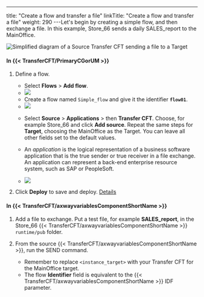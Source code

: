 ---
title: "Create a flow and transfer a file"
linkTitle: "Create a flow and transfer a file"
weight: 290
---Let's begin by creating a simple flow, and then exchange a file. In this example, Store_66 sends a daily SALES_report to the MainOffice.

![Simplified diagram of a Source Transfer CFT sending a file to a Target](/Images/TransferCFT/TransferCFT_Standard_w_cg.png)

#### In {{< TransferCFT/PrimaryCGorUM  >}}

1. Define a flow.
    *   Select **Flows** > **Add flow**.
    *   ![](/Images/TransferCFT/flow01.png)

    <!-- -->

    *   Create a flow named `Simple_flow` and give it the identifier ****`flow01`****.
    *   ![](/Images/TransferCFT/flow02.png)

    <!-- -->

    *   Select **Source** > **Applications** > then **Transfer CFT**. Choose, for example Store_66 and click **Add source**. Repeat the same steps for **Target**, choosing the MainOffice as the Target. You can leave all other fields set to the default values.

    *   An *application* is the logical representation of a business software application that is the true sender or true receiver in a file exchange. An application can represent a back-end enterprise resource system, such as SAP or PeopleSoft.

    *   ![](/Images/TransferCFT/flow03.png)
1. Click ******Deploy****** to save and deploy. [Details](../intro_cg_task_catalog/t_savedeployflow)

#### In {{< TransferCFT/axwayvariablesComponentShortName  >}}

1. Add a file to exchange. Put a test file, for example ****SALES_report****, in the Store_66 {{< TransferCFT/axwayvariablesComponentShortName >}}` runtime/pub` folder.
1. From the source {{< TransferCFT/axwayvariablesComponentShortName >}}, run the SEND command.
    *   Remember to replace `<instance_target>` with your Transfer CFT for the MainOffice target.

    <!-- -->

    *   The flow ****Identifier**** field is equivalent to the {{< TransferCFT/axwayvariablesComponentShortName >}} IDF parameter.
